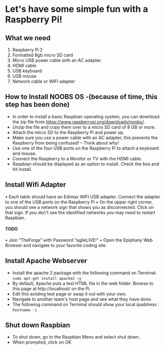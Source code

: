 # Let's have some simple fun with a Raspberry Pi!


## What we need
1. Raspberry Pi 2
2. Formatted 8gb micro SD card
3. Micro USB power cable with an AC adapter.
4. HDMI cable
5. USB keyboard
6. USB mouse
7. Network cable or WIFI adapter

## How to Install NOOBS OS -(because of time, this step has been done)
* In order to install a basic Raspbian operating system, you can download the zip file from  https://www.raspberrypi.org/downloads/noobs/.
* Unzip the file and copy them over to a micro SD card of 8 GB or more.
* Attach the micro SD to the Raspberry Pi and power up.
* Make sure you use a power cable with an AC adapter, this prevents the Raspberry from being confused! – Think about why!
* Use one of the four USB ports on the Raspberry Pi to attach a keyboard and mouse.
* Connect the Raspberry to a Monitor or TV with the HDMI cable.
* Raspbian should be displayed as an option to install. Check the box and hit install.

## Install Wifi Adapter
•	Each table should have an Edimax WIFI USB adapter. Connect the adapter to one of the USB ports on the Raspberry Pi
•	On the upper right corner, you should see a network sign that shows you as disconnected. Click on that sign. If you don't see the identified networks you may need to restart Raspbian.
#### TODO
•	Join “TheForge” with Password “agileLIVE!”
•	Open the Epiphany Web Browser and navigate to your favorite coding site.

## Install Apache Webserver
* Install the apache 2 package with the following command on Terminal:
`sudo apt-get install apache2 –y`
* By default, Apache puts a test HTML file in the web folder. Browse to this page at http://localhost/ on the Pi.
* Edit this existing test page or swap it out with your own.
*	Navigate to another team's host page and see what they have done.
* The following command on Terminal should show your local ipaddress : `hostname -i`

## Shut down Raspbian
* To shut down, go to the Raspbian Menu and select shut down.
* When prompted, click on OK
